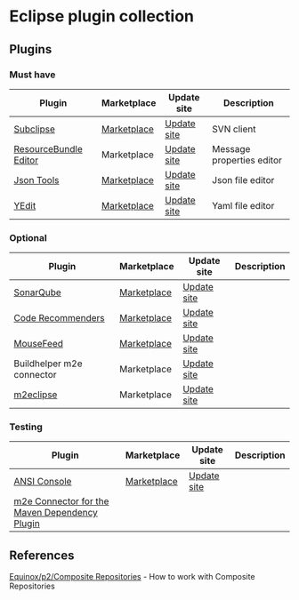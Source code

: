 # Eclipse plugin collection

## Plugins

### Must have

| Plugin                                                                   | Marketplace                                                                     | Update site                                                                                                              | Description               |
|--------------------------------------------------------------------------|---------------------------------------------------------------------------------|--------------------------------------------------------------------------------------------------------------------------|---------------------------|
| [Subclipse](http://subclipse.tigris.org/)                                | [Marketplace](http://marketplace.eclipse.org/content/subclipse)                 | [Update site](http://subclipse.tigris.org/update_1.10.x)                                                                 | SVN client                |
| [ResourceBundle Editor](http://essiembre.github.io/eclipse-rbe/)         | Marketplace                                                                     | [Update site](https://raw.githubusercontent.com/essiembre/eclipse-rbe/master/eclipse-rbe-update-site/)                   | Message properties editor |
| [Json Tools](https://bitbucket.org/denmiroch/jsontools/wiki/Home)        | [Marketplace](http://marketplace.eclipse.org/content/json-tools)                | [Update site](https://bitbucket.org/denmiroch/jsontools/src/default/JsonSite/)                                           | Json file editor          |
| [YEdit](https://github.com/oyse/yedit)                                   | [Marketplace](http://marketplace.eclipse.org/content/yedit)                     | [Update site](http://dadacoalition.org/yedit)                                                                            | Yaml file editor          |

### Optional

| Plugin                                                                   | Marketplace                                                                     | Update site                                                                                                              | Description               |
|--------------------------------------------------------------------------|---------------------------------------------------------------------------------|--------------------------------------------------------------------------------------------------------------------------|---------------------------|
| [SonarQube](http://docs.codehaus.org/display/SONAR/SonarQube+in+Eclipse) | [Marketplace](http://marketplace.eclipse.org/content/sonarqube)                 | [Update site](http://dist.sonar-ide.codehaus.org/eclipse/)                                                               ||
| [Code Recommenders](http://eclipse.org/recommenders/)                    | [Marketplace](http://marketplace.eclipse.org/content/eclipse-code-recommenders) | [Update site](http://download.eclipse.org/recommenders/updates/stable/)                                                  ||
| [MouseFeed](http://sourceforge.net/projects/mousefeed/)                  | [Marketplace](http://marketplace.eclipse.org/content/mousefeed)                 | [Update site](http://download.sigasi.com/update/mousefeed/)                                                              ||
| Buildhelper m2e connector                                                | Marketplace                                                                     | [Update site](https://repository.sonatype.org/content/repositories/forge-sites/m2e-extras/0.15.0/N/0.15.0.201206251206/) ||
| [m2eclipse](https://www.eclipse.org/m2e/download/)                       | Marketplace                                                                     | [Update site](http://download.eclipse.org/technology/m2e/milestones/1.5)                                                 ||

### Testing

| Plugin                                                                   | Marketplace                                                                     | Update site                                                                                                              | Description               |
|--------------------------------------------------------------------------|---------------------------------------------------------------------------------|--------------------------------------------------------------------------------------------------------------------------|---------------------------|
| [ANSI Console](http://www.mihai-nita.net/eclipse/)                       | [Marketplace](http://marketplace.eclipse.org/content/ansi-escape-console)       | [Update site](http://www.mihai-nita.net/eclipse/)                                                                        ||
| [m2e Connector for the Maven Dependency Plugin](https://github.com/coderplus/m2e-maven-dependency-plugin/) | | |

## References

[Equinox/p2/Composite Repositories](http://wiki.eclipse.org/Equinox/p2/Composite_Repositories_(new)) - How to work with Composite Repositories
